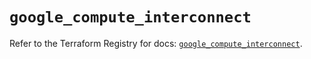 # `google_compute_interconnect`

Refer to the Terraform Registry for docs: [`google_compute_interconnect`](https://registry.terraform.io/providers/hashicorp/google-beta/6.1.0/docs/resources/google_compute_interconnect).
